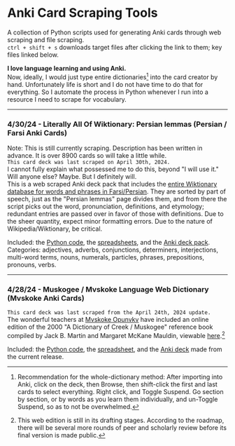 # Anki Card Scraping Tools
A collection of Python scripts used for generating Anki cards through web scraping and file scraping.<br>
`ctrl + shift + s` downloads target files after clicking the link to them; key files linked below.

**I love language learning and using Anki.**<br>
Now, ideally, I would just type entire dictionaries[^1] into the card creator by hand. Unfortunately life is short and I do not have time to do that for everything. So I automate the process in Python whenever I run into a resource I need to scrape for vocabulary.

------

### 4/30/24 - Literally All Of Wiktionary: Persian lemmas (Persian / Farsi Anki Cards)
Note: This is still currently scraping. Description has been written in advance. It is over 8900 cards so will take a little while.<br>
`This card deck was last scraped on April 30th, 2024.`<br>
I cannot fully explain what possessed me to do this, beyond "I will use it."<br> 
Will anyone else? Maybe. But I definitely will.<br>
This is a web scraped Anki deck pack that includes the [entire Wiktionary database for words and phrases in Farsi/Persian](https://en.wiktionary.org/wiki/Category:Persian_lemmas). They are sorted by part of speech, just as the "Persian lemmas" page divides them, and from there the script picks out the word, pronunciation, definitions, and etymology; redundant entries are passed over in favor of those with definitions. Due to the sheer quantity, expect minor formatting errors. Due to the nature of Wikipedia/Wiktionary, be critical.<br>

Included: the [Python code](), the [spreadsheets](), and the [Anki deck pack]().<br>
Categories: adjectives, adverbs, conjunctions, determiners, interjections, multi-word terms, nouns, numerals, particles, phrases, prepositions, pronouns, verbs.

------

### 4/28/24 - Muskogee / Mvskoke Language Web Dictionary (Mvskoke Anki Cards)
`This card deck was last scraped from the April 24th, 2024 update.`<br>
The wonderful teachers at [Mvskoke Opunvkv](https://www.mvskokeopunvkv.com/) have included an online edition of the 2000 "A Dictionary of Creek / Muskogee" reference book compiled by Jack B. Martin and Margaret McKane Mauldin, viewable [here](https://www.webonary.org/muscogee/overview/introduction/).[^2]<br>

Included: the [Python code](https://github.com/mdd-repo/anki-card-scraping-tools/blob/main/Mvskoke%20Opunvkv%20Web%20Dictionary/mvskoke_dictionary_scraper.py), the [spreadsheet](https://github.com/mdd-repo/anki-card-scraping-tools/blob/main/Mvskoke%20Opunvkv%20Web%20Dictionary/jbm_mmm_mvskoke_english_dictionary_entries.xlsx), and the [Anki deck](https://github.com/mdd-repo/anki-card-scraping-tools/blob/main/Mvskoke%20Opunvkv%20Web%20Dictionary/A%20Dictionary%20of%20Mvskoke%20Card%20Deck.apkg) made from the current release.<br>

 

 
[^1]:Recommendation for the whole-dictionary method: After importing into Anki, click on the deck, then Browse, then shift-click the first and last cards to select everything. Right click, and Toggle Suspend. Go section by section, or by words as you learn them individually, and un-Toggle Suspend, so as to not be overwhelmed.
[^2]: This web edition is still in its drafting stages. According to the roadmap, there will be several more rounds of peer and scholarly review before its final version is made public.

